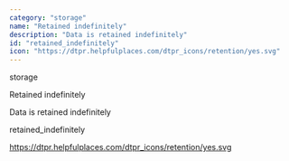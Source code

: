 ```yaml
---
category: "storage"
name: "Retained indefinitely"
description: "Data is retained indefinitely"
id: "retained_indefinitely"
icon: "https://dtpr.helpfulplaces.com/dtpr_icons/retention/yes.svg"
---
```

storage

Retained indefinitely

Data is retained indefinitely

retained_indefinitely

https://dtpr.helpfulplaces.com/dtpr_icons/retention/yes.svg